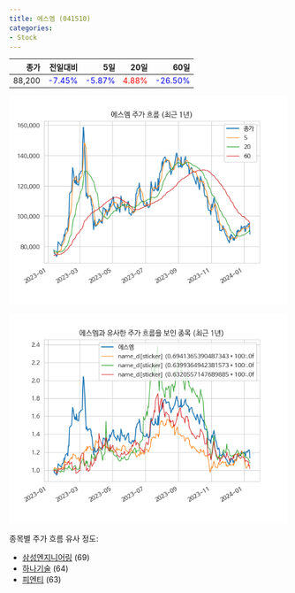 ```yaml
---
title: 에스엠 (041510)
categories:
- Stock
---
```


|종가|전일대비|5일|20일|60일|
|---:|-------:|--:|---:|---:|
|88,200|<span style="color: blue">-7.45%</span>|<span style="color: blue">-5.87%</span>|<span style="color: red">4.88%</span>|<span style="color: blue">-26.50%</span>|


<!-- more -->

![041510](/assets/images/stock/041510.png)

![041510](/assets/images/stock/041510_sim.png)

종목별 주가 흐름 유사 정도:
- [삼성엔지니어링](/stock/028050/) (69)
- [하나기술](/stock/299030/) (64)
- [피엔티](/stock/137400/) (63)